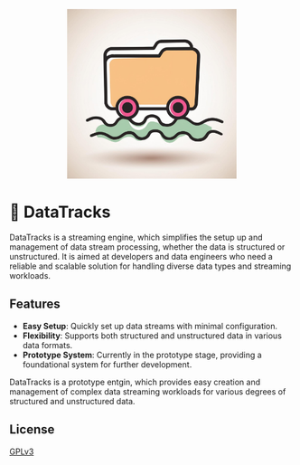 <p align="center">
<img alt="Logo" height="300" src="/admin/logo.jpeg?raw=true" title="DataTrack" width="300"/>
</p>

# 🚂 DataTracks

DataTracks is a streaming engine, which simplifies the setup up and management of data stream processing, whether the data is structured or unstructured. It is aimed at developers and data engineers who need a reliable and scalable solution for handling diverse data types and streaming workloads.

## Features

- **Easy Setup**: Quickly set up data streams with minimal configuration.
- **Flexibility**: Supports both structured and unstructured data in various data formats.
- **Prototype System**: Currently in the prototype stage, providing a foundational system for further development.

DataTracks is a prototype entgin, which provides easy creation and management of complex data streaming workloads for various degrees of structured and unstructured data.


## License

[GPLv3](https://www.gnu.org/licenses/)

